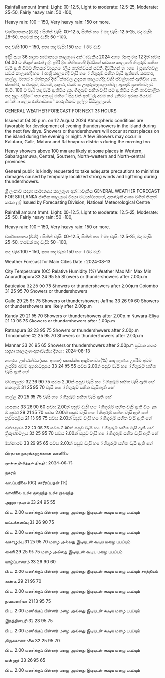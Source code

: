 Rainfall amount (mm): Light: 00-12.5, Light to moderate: 12.5-25, Moderate: 25-50, Fairly heavy rain: 50 -100,

Heavy rain: 100 – 150, Very heavy rain: 150 or more.

වර්ෂාපතනය(මි.මී) : සිහින් වැසි: 00-12.5, සිහින් හ ෝ මද වැසි: 12.5-25, මද වැසි: 25-50, තරමක් තද වැසි: 50 -100,

තද වැසි:100 – 150, ඉතා තද වැසි: 150 හ ෝ ඊට වැඩි

ඉදිරි පැය 36 සඳහා සාමාන්‍යය කාලගුණ අන්‍ාවැකිය 2024 අග ෝසතු මස 12 දින්‍ සවස 04.00 ට නිකුත් කරන්‍ ලදි. ඉදිරි දින්‍ කිහිපගේදී දිවයිගේ සවසත කාලගේදී ගිගුරුම් සහිත වැසි ඇති වීමට හිතකර වායුග ෝලීය තත්ත්වයක් පවතී. දිවයිහන් හ ාහ ෝ ප්‍රහේශවල සවස් කාලහේදී හ ෝ රාත්‍රී කාලහේදී වැසි හ ෝ ගිගුරුම් සහිත වැසි ඇතිහේ. කළුතර, ගාල්ල, මාතර ස රත්නපුර දිස්ික්කවල උදෑසන කාලහේදීද වැසි ස්වල්පයක් ඇතිවිය ැක. ස්නාහිර, ස රගමුව, මධ්‍යම, දකුණ, වයඹ ස උතුරුමැද පළාත්වල ඇතැම් ප්‍රහේශවලට මි.මී. 100 ට වැඩි තද වැසි ඇතිවිය ැක. ගිගුරුම් සහිත වැසි සම ඇතිවිය හැකි තාවකාලික තද සුළං වලිේ සහ අකුණු මඟිේ සිදු වන්‍ අන්‍ුරු අවම කර ැනීමට අවශ්‍ය පියවර ේන්‍ා ගලස ජන්‍තාවග ේ කාරුණිකව ඉල්ලා සිටිනු ලැගේ.

GENERAL WEATHER FORECAST FOR NEXT 36 HOURS

Issued at 04.00 p.m. on 12 August 2024 Atmospheric conditions are favorable for development of evening thundershowers in the island during the next few days. Showers or thundershowers will occur at most places on the island during the evening or night. A few Showers may occur in Kalutara, Galle, Matara and Rathnapura districts during the morning too.

Heavy showers above 100 mm are likely at some places in Western, Sabaragamuwa, Central, Southern, North-western and North-central provinces.

General public is kindly requested to take adequate precautions to minimize damages caused by temporary localized strong winds and lightning during thundershowers.

ශ්‍රී ලංකාව සඳහා සාමාන්‍යය කාලගුණ අන්‍ාවැකිය GENERAL WEATHER FORECAST FOR SRI LANKA ජාතික කාලගුණ විදයා මධ්‍යස්ථානහේ, අනාවැකි අංශය මගින් නිකුත් කරන ලදි Issued by Forecasting Division, National Meteorological Centre

Rainfall amount (mm): Light: 00-12.5, Light to moderate: 12.5-25, Moderate: 25-50, Fairly heavy rain: 50 -100,

Heavy rain: 100 – 150, Very heavy rain: 150 or more.

වර්ෂාපතනය(මි.මී) : සිහින් වැසි: 00-12.5, සිහින් හ ෝ මද වැසි: 12.5-25, මද වැසි: 25-50, තරමක් තද වැසි: 50 -100,

තද වැසි:100 – 150, ඉතා තද වැසි: 150 හ ෝ ඊට වැඩි

Weather Forecast for Main Cities Date : 2024-08-13

City Temperature (0C) Relative Humidity (%) Weather Max Min Max Min Anuradhapura 33 24 95 55 Showers or thundershowers after 2.00p.m

Batticaloa 32 26 90 75 Showers or thundershowers after 2.00p.m Colombo 31 25 95 70 Showers or thundershowers

Galle 29 25 95 75 Showers or thundershowers Jaffna 33 26 90 60 Showers or thundershowers are likely after 2.00p.m

Kandy 29 21 95 70 Showers or thundershowers after 2.00p.m Nuwara-Eliya 21 13 95 75 Showers or thundershowers after 2.00p.m

Ratnapura 32 23 95 75 Showers or thundershowers after 2.00p.m Trincomalee 32 25 95 70 Showers or thundershowers after 2.00p.m

Mannar 33 26 95 65 Showers or thundershowers after 2.00p.m ප්‍රධාන නගර සදහා කාලගුණ අනාවැකිය දිනය : 2024-08-13

නගරය උෂ්ණත්වය(සස. අංශක) සාසේක්ෂ ආර්ද්‍රතාවය(%) කාලගුණය උපරිම අවම උපරිම අවම අනුරාධපුරය 33 24 95 55 සවස 2.00න් පසුව වැසි හ ෝ ගිගුරුම් සහිත වැසි ඇති හේ

මඩකලපුව 32 26 90 75 සවස 2.00න් පසුව වැසි හ ෝ ගිගුරුම් සහිත වැසි ඇති හේ හකාළඹ 31 25 95 70 වැසි හ ෝ ගිගුරුම් සහිත වැසි ඇති හේ

ගාල්ල 29 25 95 75 වැසි හ ෝ ගිගුරුම් සහිත වැසි ඇති හේ

යාපනය 33 26 90 60 සවස 2.00න් පසුව වැසි හ ෝ ගිගුරුම් සහිත වැසි ඇති විය ැක ම නුවර 29 21 95 70 සවස 2.00න් පසුව වැසි හ ෝ ගිගුරුම් සහිත වැසි ඇති හේ නුවරඑළිය 21 13 95 75 සවස 2.00න් පසුව වැසි හ ෝ ගිගුරුම් සහිත වැසි ඇති හේ

රත්නපුරය 32 23 95 75 සවස 2.00න් පසුව වැසි හ ෝ ගිගුරුම් සහිත වැසි ඇති හේ ත්‍රිකුණාමලය 32 25 95 70 සවස 2.00න් පසුව වැසි හ ෝ ගිගුරුම් සහිත වැසි ඇති හේ

මන්නාරම 33 26 95 65 සවස 2.00න් පසුව වැසි හ ෝ ගිගුරුම් සහිත වැසි ඇති හේ

பிரதான நகரங்களுக்கான வானிலை

முன்னறிவித்தல் திகதி : 2024-08-13

நகரம்

வவப்பநிலை (0C) சாரீரப்பதன் (%)

வானிலை உச்ச குலறந்த உச்ச குலறந்த

அனுராதபுரம் 33 24 95 55

பி.ப. 2.00 மணிக்குப் பின்னர் மழை அல்லது இடியுடன் கூடிய மழை பபய்யும்

மட்டக்களப்பு 32 26 90 75

பி.ப. 2.00 மணிக்குப் பின்னர் மழை அல்லது இடியுடன் கூடிய மழை பபய்யும்

வகாழும்பு 31 25 95 70 மழை அல்லது இடியுடன் கூடிய மழை பபய்யும்

காைி 29 25 95 75 மழை அல்லது இடியுடன் கூடிய மழை பபய்யும்

யாழ்ப்பாணம் 33 26 90 60

பி.ப. 2.00 மணிக்குப் பின்னர் மழை அல்லது இடியுடன் கூடிய மழை பபய்யும் சாத்தியம்

கண்டி 29 21 95 70

பி.ப. 2.00 மணிக்குப் பின்னர் மழை அல்லது இடியுடன் கூடிய மழை பபய்யும்

நுவவரைியா 21 13 95 75

பி.ப. 2.00 மணிக்குப் பின்னர் மழை அல்லது இடியுடன் கூடிய மழை பபய்யும்

இரத்தினபுரி 32 23 95 75

பி.ப. 2.00 மணிக்குப் பின்னர் மழை அல்லது இடியுடன் கூடிய மழை பபய்யும்

திருககாணமலை 32 25 95 70

பி.ப. 2.00 மணிக்குப் பின்னர் மழை அல்லது இடியுடன் கூடிய மழை பபய்யும்

மன்னார் 33 26 95 65

பி.ப. 2.00 மணிக்குப் பின்னர் மழை அல்லது இடியுடன் கூடிய மழை பபய்யும்